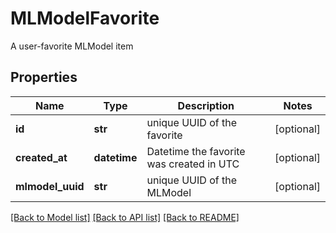 # MLModelFavorite

A user-favorite MLModel item
## Properties
Name | Type | Description | Notes
------------ | ------------- | ------------- | -------------
**id** | **str** | unique UUID of the favorite | [optional] 
**created_at** | **datetime** | Datetime the favorite was created in UTC | [optional] 
**mlmodel_uuid** | **str** | unique UUID of the MLModel | [optional] 

[[Back to Model list]](../README.md#documentation-for-models) [[Back to API list]](../README.md#documentation-for-api-endpoints) [[Back to README]](../README.md)


